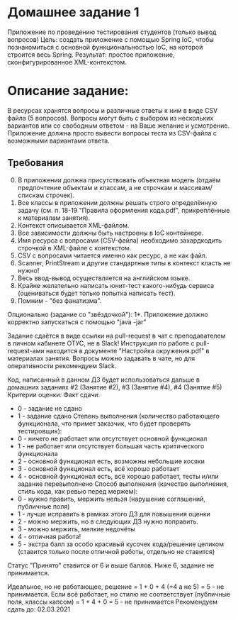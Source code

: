 # Домашнее задание 1

Приложение по проведению тестирования студентов (только вывод вопросов)
Цель: создать приложение с помощью Spring IoC, чтобы познакомиться с основной функциональностью IoC, на которой строится весь Spring.
Результат: простое приложение, сконфигурированное XML-контекстом.

# Описание задание:
В ресурсах хранятся вопросы и различные ответы к ним в виде CSV файла (5 вопросов).
Вопросы могут быть с выбором из нескольких вариантов или со свободным ответом - на Ваше желание и усмотрение.
Приложение должна просто вывести вопросы теста из CSV-файла с возможными вариантами ответа.

## Требования
0. В приложении должна присутствовать объектная модель (отдаём предпочтение объектам и классам, а не строчкам и массивам/спискам строчек).
1. Все классы в приложении должны решать строго определённую задачу (см. п. 18-19 "Правила оформления кода.pdf", прикреплённые к материалам занятия).
2. Контекст описывается XML-файлом.
3. Все зависимости должны быть настроены в IoC контейнере.
4. Имя ресурса с вопросами (CSV-файла) необходимо захардкодить строчкой в XML-файле с контекстом.
5. CSV с вопросами читается именно как ресурс, а не как файл.
6. Scanner, PrintStream и другие стандартные типы в контекст класть не нужно!
7. Весь ввод-вывод осуществляется на английском языке.
8. Крайне желательно написать юнит-тест какого-нибудь сервиса (оцениваться будет только попытка написать тест).
9. Помним - "без фанатизма".

Опционально (задание со "звёздочкой"):
1*. Приложение должно корректно запускаться с помощью "java -jar"

Задание сдаётся в виде ссылки на pull-request в чат с преподавателем в личном кабинете ОТУС, не в Slack!
Инструкция по работе с pull-request-ами находится в документе "Настройка окружения.pdf" в материалах занятия.
Вопросы можно задавать в чате, но для оперативности рекомендуем Slack.

Код, написанный в данном ДЗ будет использоваться дальше в домашних заданиях #2 (Занятие #2), #3 (Занятие #4), #4 (Занятие #5)
Критерии оценки: Факт сдачи:
- 0 - задание не сдано
- 1 - задание сдано
Степень выполнения (количество работающего функционала, что примет заказчик, что будет проверять тестировщик):
- 0 - ничего не работает или отсутствует основной функционал
- 1 - не работает или отсутствует большая часть критического функционала
- 2 - основной функционал есть, возможны небольшие косяки
- 3 - основной функционал есть, всё хорошо работает
- 4 - основной функционал есть, всё хорошо работает, тесты и/или задание перевыполнено
Способ выполнения (качество выполнения, стиль кода, как ревью перед мержем):
- 0 - нужно править, мержить нельзя (нарушение соглашений, публичные поля)
- 1 - лучше исправить в рамках этого ДЗ для повышения оценки
- 2 - можно мержить, но в следующих ДЗ нужно поправить.
- 3 - можно мержить, мелкие недочёты
- 4 - отличная работа!
- 5 - экстра балл за особо красивый кусочек кода/решение целиком (ставится только после отличной работы, отдельно не ставится)

Статус "Принято" ставится от 6 и выше баллов.
Ниже 6, задание не принимается.

Идеальное, но не работающее, решение = 1 + 0 + 4 (+4 а не 5) = 5 - не принимается.
Если всё работает, но стилю не соответствует (публичные поля, классы капсом) = 1 + 4 + 0 = 5 - не принимается
Рекомендуем сдать до: 02.03.2021 
